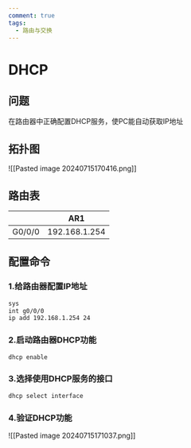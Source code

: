 ```yaml
---
comment: true
tags:
  - 路由与交换
---
```

# DHCP
## 问题

在路由器中正确配置DHCP服务，使PC能自动获取IP地址

## 拓扑图

![[Pasted image 20240715170416.png]]
## 路由表


|        | AR1           |
| ------ | ------------- |
| G0/0/0 | 192.168.1.254 |

## 配置命令

### 1.给路由器配置IP地址

```bash
sys
int g0/0/0
ip add 192.168.1.254 24
```
### 2.启动路由器DHCP功能

```bash
dhcp enable
```
### 3.选择使用DHCP服务的接口

```bash
dhcp select interface
```
### 4.验证DHCP功能

![[Pasted image 20240715171037.png]]